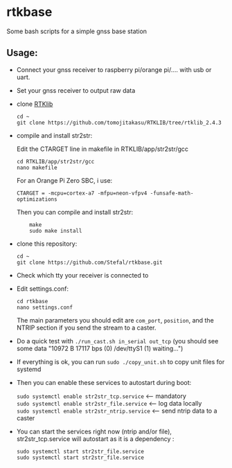 # rtkbase

Some bash scripts for a simple gnss base station

## Usage: 

+ Connect your gnss receiver to raspberry pi/orange pi/.... with usb or uart.

+ Set your gnss receiver to output raw data

+ clone [RTKlib](https://github.com/tomojitakasu/RTKLIB/tree/rtklib_2.4.3)

   ```
   cd ~
   git clone https://github.com/tomojitakasu/RTKLIB/tree/rtklib_2.4.3
   ```

+ compile and install str2str:

   Edit the CTARGET line in makefile in RTKLIB/app/str2str/gcc
   
   ```
   cd RTKLIB/app/str2str/gcc
   nano makefile
   ```
   
   For an Orange Pi Zero SBC, i use:
   
   ``CTARGET = -mcpu=cortex-a7 -mfpu=neon-vfpv4 -funsafe-math-optimizations``
   
   Then you can compile and install str2str:
   
   ```  
       make
       sudo make install
   ```

+ clone this repository:

   ```
   cd ~
   git clone https://github.com/Stefal/rtkbase.git
   ```
   
+ Check which tty your receiver is connected to

+ Edit settings.conf:

   ```
   cd rtkbase
   nano settings.conf
   ```

   The main parameters you should edit are `com_port`, `position`, and the NTRIP section if you send the stream to a caster.

+ Do a quick test with ``./run_cast.sh in_serial out_tcp``   (you should see some data "10972 B   17117 bps (0) /dev/ttyS1 (1) waiting...")

+ If everything is ok, you can run ``sudo ./copy_unit.sh`` to copy unit files for systemd

+ Then you can enable these services to autostart during boot:  

   ``sudo systemctl enable str2str_tcp.service``  <-- mandatory  
   ``sudo systemctl enable str2str_file.service`` <-- log data locally  
   ``sudo systemctl enable str2str_ntrip.service`` <-- send ntrip data to a caster
   
+ You can start the services right now (ntrip and/or file), str2str_tcp.service will autostart as it is a dependency :

  ``sudo systemctl start str2str_file.service``  
  ``sudo systemctl start str2str_file.service``  
